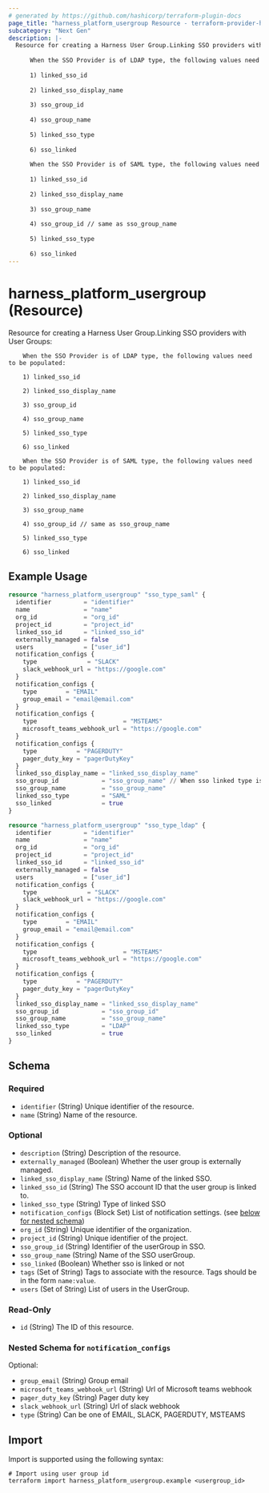 ```yaml
---
# generated by https://github.com/hashicorp/terraform-plugin-docs
page_title: "harness_platform_usergroup Resource - terraform-provider-harness"
subcategory: "Next Gen"
description: |-
  Resource for creating a Harness User Group.Linking SSO providers with User Groups:
  
      When the SSO Provider is of LDAP type, the following values need to be populated:
  
      1) linked_sso_id
  
      2) linked_sso_display_name
  
      3) sso_group_id
  
      4) sso_group_name
  
      5) linked_sso_type
  
      6) sso_linked
  
      When the SSO Provider is of SAML type, the following values need to be populated:
  
      1) linked_sso_id
  
      2) linked_sso_display_name
  
      3) sso_group_name
  
      4) sso_group_id // same as sso_group_name
  
      5) linked_sso_type
  
      6) sso_linked
---
```


# harness_platform_usergroup (Resource)

Resource for creating a Harness User Group.Linking SSO providers with User Groups:

		When the SSO Provider is of LDAP type, the following values need to be populated:
		
		1) linked_sso_id
		
		2) linked_sso_display_name
		
		3) sso_group_id
		
		4) sso_group_name
		
		5) linked_sso_type
		
		6) sso_linked
		
		When the SSO Provider is of SAML type, the following values need to be populated:
		
		1) linked_sso_id
		
		2) linked_sso_display_name
		
		3) sso_group_name
		
		4) sso_group_id // same as sso_group_name
		
		5) linked_sso_type
		
		6) sso_linked

## Example Usage

```terraform
resource "harness_platform_usergroup" "sso_type_saml" {
  identifier         = "identifier"
  name               = "name"
  org_id             = "org_id"
  project_id         = "project_id"
  linked_sso_id      = "linked_sso_id"
  externally_managed = false
  users              = ["user_id"]
  notification_configs {
    type              = "SLACK"
    slack_webhook_url = "https://google.com"
  }
  notification_configs {
    type        = "EMAIL"
    group_email = "email@email.com"
  }
  notification_configs {
    type                        = "MSTEAMS"
    microsoft_teams_webhook_url = "https://google.com"
  }
  notification_configs {
    type           = "PAGERDUTY"
    pager_duty_key = "pagerDutyKey"
  }
  linked_sso_display_name = "linked_sso_display_name"
  sso_group_id            = "sso_group_name" // When sso linked type is saml sso_group_id is same as sso_group_name
  sso_group_name          = "sso_group_name"
  linked_sso_type         = "SAML"
  sso_linked              = true
}

resource "harness_platform_usergroup" "sso_type_ldap" {
  identifier         = "identifier"
  name               = "name"
  org_id             = "org_id"
  project_id         = "project_id"
  linked_sso_id      = "linked_sso_id"
  externally_managed = false
  users              = ["user_id"]
  notification_configs {
    type              = "SLACK"
    slack_webhook_url = "https://google.com"
  }
  notification_configs {
    type        = "EMAIL"
    group_email = "email@email.com"
  }
  notification_configs {
    type                        = "MSTEAMS"
    microsoft_teams_webhook_url = "https://google.com"
  }
  notification_configs {
    type           = "PAGERDUTY"
    pager_duty_key = "pagerDutyKey"
  }
  linked_sso_display_name = "linked_sso_display_name"
  sso_group_id            = "sso_group_id"
  sso_group_name          = "sso_group_name"
  linked_sso_type         = "LDAP"
  sso_linked              = true
}
```

<!-- schema generated by tfplugindocs -->
## Schema

### Required

- `identifier` (String) Unique identifier of the resource.
- `name` (String) Name of the resource.

### Optional

- `description` (String) Description of the resource.
- `externally_managed` (Boolean) Whether the user group is externally managed.
- `linked_sso_display_name` (String) Name of the linked SSO.
- `linked_sso_id` (String) The SSO account ID that the user group is linked to.
- `linked_sso_type` (String) Type of linked SSO
- `notification_configs` (Block Set) List of notification settings. (see [below for nested schema](#nestedblock--notification_configs))
- `org_id` (String) Unique identifier of the organization.
- `project_id` (String) Unique identifier of the project.
- `sso_group_id` (String) Identifier of the userGroup in SSO.
- `sso_group_name` (String) Name of the SSO userGroup.
- `sso_linked` (Boolean) Whether sso is linked or not
- `tags` (Set of String) Tags to associate with the resource. Tags should be in the form `name:value`.
- `users` (Set of String) List of users in the UserGroup.

### Read-Only

- `id` (String) The ID of this resource.

<a id="nestedblock--notification_configs"></a>
### Nested Schema for `notification_configs`

Optional:

- `group_email` (String) Group email
- `microsoft_teams_webhook_url` (String) Url of Microsoft teams webhook
- `pager_duty_key` (String) Pager duty key
- `slack_webhook_url` (String) Url of slack webhook
- `type` (String) Can be one of EMAIL, SLACK, PAGERDUTY, MSTEAMS

## Import

Import is supported using the following syntax:

```shell
# Import using user group id
terraform import harness_platform_usergroup.example <usergroup_id>
```
